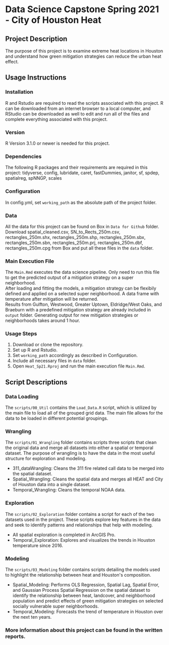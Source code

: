 # Data Science Capstone Spring 2021 - City of Houston Heat

## Project Description 
The purpose of this project is to examine extreme heat locations in Houston and understand how green mitigation strategies can reduce the urban heat effect. 

## Usage Instructions 
### Installation 
R and Rstudio are required to read the scripts associated with this project. R can be downloaded from an internet browser to a local computer, and RStudio can be downloaded as well to edit and run all of the files and complete everything associated with this project.

### Version
R Version 3.1.0 or newer is needed for this project. 

### Dependencies 
The following R packages and their requirements are required in this project:
tidyverse, config, lubridate, caret, fastDummies, janitor, sf, spdep, spatialreg, spNNGP, scales

### Configuration
In config.yml, set ```working_path``` as the absolute path of the project folder.

### Data 
All the data for this project can be found on Box in ```Data for Github``` folder.\
Download spatial_cleaned.csv, SN_to_Rects_250m.csv, rectangles_250m.shx, rectangles_250m.shp, rectangles_250m.sbx, rectangles_250m.sbn, rectangles_250m.prj, rectangles_250m.dbf, rectangles_250m.cpg from Box and put all these files in the ```data``` folder.

### Main Execution File
The ```Main.Rmd``` executes the data science pipeline. Only need to run this file to get the predicted output of a mitigation strategy on a super neighborhood.\
After loading and fitting the models, a mitigation strategy can be flexibily defined and applied on a selected super neighborhood. A data frame with temperature after mitigation will be returned. \
Results from Gulfton, Westwood, Greater Uptown, Eldridge/West Oaks, and Braeburn with a predefined mitigation strategy are already included in ```output``` folder. Generating output for new mitigation strategies or neighborhoods takes around 1 hour.

### Usage Steps
1. Download or clone the repository.
2. Set up R and Rstudio.
3. Set ```working_path``` accordingly as described in Configuration.
4. Include all necessary files in ```data``` folder.
5. Open ```Heat_Sp21.Rproj``` and run the main execution file  ```Main.Rmd```.

## Script Descriptions
### Data Loading
The ```scripts/00_Util``` contains the ```Load_Data.R``` script, which is utilized by the main file to load all of the grouped grid data. The main file allows for the data to be loaded in different potential groupings.

### Wrangling 
The ```scripts/01_Wrangling``` folder contains scripts three scripts that clean the original data and merge all datasets into either a spatial or temporal dataset. The purpose of wrangling is to have the data in the most useful structure for exploration and modeling. 

* 311_dataWrangling: Cleans the 311 fire related call data to be merged into the spatial dataset.  
* Spatial_Wrangling: Cleans the spatial data and merges all HEAT and City of Houston data into a single dataset.  
* Temporal_Wrangling: Cleans the temporal NOAA data. 

### Exploration
The ```scripts/02_Exploration``` folder contains a script for each of the two datasets used in the project. These scripts explore key features in the data and seek to identify patterns and relationships that help with modeling. 

* All spatial exploration is completed in ArcGIS Pro.  
* Temporal_Exploration: Explores and visualizes the trends in Houston temperature since 2016. 

### Modeling 
The ```scripts/03_Modeling``` folder contains scripts detailing the models used to highlight the relationship between heat and Houston's composition.

* Spatial_Modeling: Performs OLS Regression, Spatial Lag, Spatial Error, and Gaussian Process Spatial Regression on the spatial dataset to identify the relationship between heat, landcover, and neighborhood population and predict effects of green mitigation strategies on selected socially vulnerable super neighborhoods.
* Temporal_Modeling: Forecasts the trend of temperature in Houston over the next ten years.

### More information about this project can be found in the written reports.

